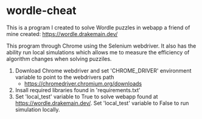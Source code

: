 # wordle-cheat
This is a program I created to solve Wordle puzzles in webapp a friend of mine created: https://wordle.drakemain.dev/

This program through Chrome using the Selenium webdriver. It also has the ability run local simulations which allows me to measure the efficiency of algorithm changes when solving puzziles.

1. Download Chrome webdriver and set 'CHROME_DRIVER' environment variable to point to the webdrivers path
    - https://chromedriver.chromium.org/downloads
2. Insall required libraries found in 'requirements.txt'
3. Set 'local_test' variable to True to solve webapp found at https://wordle.drakemain.dev/. Set 'local_test' variable to False to run simulation locally.